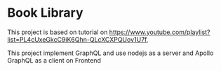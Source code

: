 # Book Library

This project is based on tutorial on https://www.youtube.com/playlist?list=PL4cUxeGkcC9iK6Qhn-QLcXCXPQUov1U7f,

This project implement GraphQL and use nodejs as a server and Apollo GraphQL as a client on Frontend
